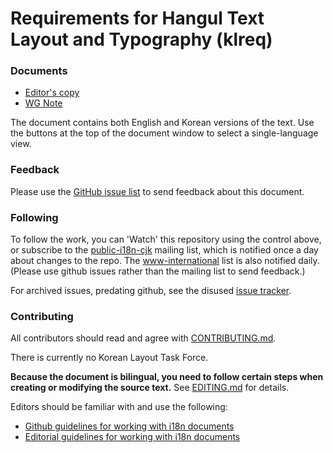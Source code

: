 # Requirements for Hangul Text Layout and Typography (klreq)

### Documents
- [Editor's copy](https://w3c.github.io/klreq/)
- [WG Note](https://www.w3.org/TR/klreq/)

The document contains both English and Korean versions of the text. Use the buttons at the top of the document window to select a single-language view.

### Feedback
Please use the [GitHub issue list](https://github.com/w3c/klreq/issues) to send feedback about this document.

### Following
To follow the work, you can 'Watch' this repository using the control above, or subscribe to the [public-i18n-cjk](https://lists.w3.org/Archives/Public/public-i18n-cjk/) mailing list, which is notified once a day about changes to the repo. The [www-international](https://lists.w3.org/Archives/Public/www-international/) list is also notified daily. (Please use github issues rather than the mailing list to send feedback.)

For archived issues, predating github, see the disused [issue tracker](http://www.w3.org/International/track/products/42).


### Contributing

All contributors should read and agree with [CONTRIBUTING.md](https://github.com/w3c/klreq/blob/gh-pages/CONTRIBUTING.md).

There is currently no Korean Layout Task Force.

**Because the document is bilingual, you need to follow certain steps when creating or modifying the source text.** See [EDITING.md](https://github.com/w3c/klreq/blob/gh-pages/EDITING.md) for details.

Editors should be familiar with and use the following:

- [Github guidelines for working with i18n documents](http://w3c.github.io/i18n-activity/guidelines/github)
- [Editorial guidelines for working with i18n documents](http://w3c.github.io/i18n-activity/guidelines/editing)


